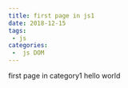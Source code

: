 ```yaml
---
title: first page in js1
date: 2018-12-15
tags:
 - js
categories:
 -  js DOM
---
```


first page in category1 hello world